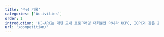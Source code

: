 ```yaml
---
title: '수상 기록'
categories: ['Activities']
order: 1
introduction: 'HI-ARC는 매년 교내 프로그래밍 대회뿐만 아니라 UCPC, ICPC와 같은 프로그래밍 대회에도 꾸준히 참가하여 좋은 성적을 내고 있습니다.'
url: '/competition/'
---
```

